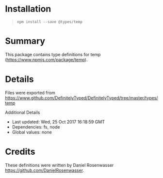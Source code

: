# Installation
> `npm install --save @types/temp`

# Summary
This package contains type definitions for temp (https://www.npmjs.com/package/temp).

# Details
Files were exported from https://www.github.com/DefinitelyTyped/DefinitelyTyped/tree/master/types/temp

Additional Details
 * Last updated: Wed, 25 Oct 2017 16:18:59 GMT
 * Dependencies: fs, node
 * Global values: none

# Credits
These definitions were written by Daniel Rosenwasser <https://github.com/DanielRosenwasser>.
